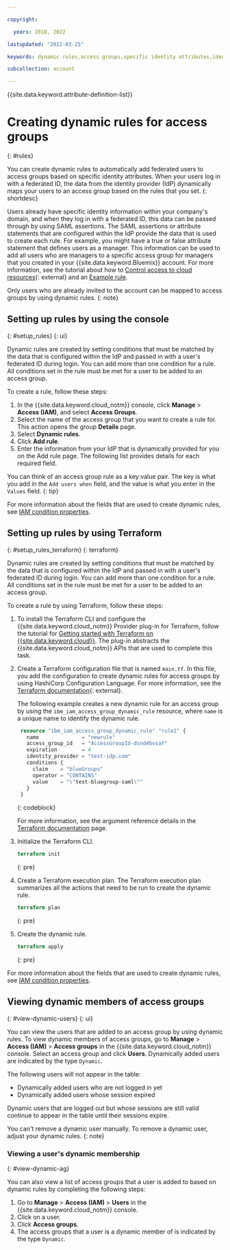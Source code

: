```yaml
---

copyright:

  years: 2018, 2022

lastupdated: "2022-03-25"

keywords: dynamic rules,access groups,specific identity attributes,identity provider,federated ID,

subcollection: account

---
```


{{site.data.keyword.attribute-definition-list}}

# Creating dynamic rules for access groups
{: #rules}

You can create dynamic rules to automatically add federated users to access groups based on specific identity attributes. When your users log in with a federated ID, the data from the identity provider (IdP) dynamically maps your users to an access group based on the rules that you set.
{: shortdesc}

Users already have specific identity information within your company's domain, and when they log in with a federated ID, this data can be passed through by using SAML assertions. The SAML assertions or attribute statements that are configured within the IdP provide the data that is used to create each rule. For example, you might have a true or false attribute statement that defines users as a manager. This information can be used to add all users who are managers to a specific access group for managers that you created in your {{site.data.keyword.Bluemix}} account. For more information, see the tutorial about how to [Control access to cloud resources](https://developer.ibm.com/tutorials/use-iam-access-groups-to-effectively-manage-access-to-your-cloud-resources/){: external} and an [Example rule](/docs/account?topic=account-rules#example).

Only users who are already invited to the account can be mapped to access groups by using dynamic rules.
{: note}

## Setting up rules by using the console
{: #setup_rules}
{: ui}

Dynamic rules are created by setting conditions that must be matched by the data that is configured within the IdP and passed in with a user's federated ID during login. You can add more than one condition for a rule. All conditions set in the rule must be met for a user to be added to an access group. 

To create a rule, follow these steps:

1. In the {{site.data.keyword.cloud_notm}} console, click **Manage** > **Access (IAM)**, and select **Access Groups**.
2. Select the name of the access group that you want to create a rule for. This action opens the group **Details** page.
3. Select **Dynamic rules**.
4. Click **Add rule**.
5. Enter the information from your IdP that is dynamically provided for you on the Add rule page. The following list provides details for each required field.

You can think of an access group rule as a key:value pair. The key is what you add in the `Add users when` field, and the value is what you enter in the `Values` field. 
{: tip}

For more information about the fields that are used to create dynamic rules, see [IAM condition properties](/docs/account?topic=account-iam-condition-properties).

## Setting up rules by using Terraform
{: #setup_rules_terraform}
{: terraform}

Dynamic rules are created by setting conditions that must be matched by the data that is configured within the IdP and passed in with a user's federated ID during login. You can add more than one condition for a rule. All conditions set in the rule must be met for a user to be added to an access group. 

To create a rule by using Terraform, follow these steps:

1. To install the Terraform CLI and configure the {{site.data.keyword.cloud_notm}} Provider plug-in for Terraform, follow the tutorial for [Getting started with Terraform on {{site.data.keyword.cloud}}](/docs/ibm-cloud-provider-for-terraform?topic=ibm-cloud-provider-for-terraform-getting-started). The plug-in abstracts the {{site.data.keyword.cloud_notm}} APIs that are used to complete this task.

2. Create a Terraform configuration file that is named `main.tf`. In this file, you add the configuration to create dynamic rules for access groups by using HashiCorp Configuration Language. For more information, see the [Terraform documentation](https://www.terraform.io/docs/language/index.html){: external}.

   The following example creates a new dynamic rule for an access group by using the `ibm_iam_access_group_dynamic_rule` resource, where `name` is a unique name to identify the dynamic rule. 

   ```terraform
    resource "ibm_iam_access_group_dynamic_rule" "rule1" {
      name              = "newrule"
      access_group_id   = "AccessGroupId-dsnd4bvsaf"
      expiration        = 4
      identity_provider = "test-idp.com"
      conditions {
        claim    = "blueGroups"
        operator = "CONTAINS"
        value    = "\"test-bluegroup-saml\""
      }
    }
   ```
   {: codeblock}
   
   For more information, see the argument reference details in the [Terraform documentation](https://registry.terraform.io/providers/IBM-Cloud/ibm/latest/docs/resources/iam_access_group_dynamic_rule) page.
3. Initialize the Terraform CLI.

   ```terraform
   terraform init
   ```
   {: pre}
   
4. Create a Terraform execution plan. The Terraform execution plan summarizes all the actions that need to be run to create the dynamic rule.

   ```terraform
   terraform plan
   ```
   {: pre}

5. Create the dynamic rule.

   ```terraform
   terraform apply
   ```
   {: pre}

For more information about the fields that are used to create dynamic rules, see [IAM condition properties](/docs/account?topic=account-iam-condition-properties).


## Viewing dynamic members of access groups
{: #view-dynamic-users}
{: ui}

You can view the users that are added to an access group by using dynamic rules. To view dynamic members of access groups, go to **Manage** > **Access (IAM)** > **Access groups** in the {{site.data.keyword.cloud_notm}} console. Select an access group and click **Users**. Dynamically added users are indicated by the type `Dynamic`.

The following users will not appear in the table: 
- Dynamically added users who are not logged in yet
- Dynamically added users whose session expired

Dynamic users that are logged out but whose sessions are still valid continue to appear in the table until their sessions expire.

You can't remove a dynamic user manually. To remove a dynamic user, adjust your dynamic rules. 
{: note}

### Viewing a user's dynamic membership
{: #view-dynamic-ag}

You can also view a list of access groups that a user is added to based on dynamic rules by completing the following steps:

1. Go to **Manage** > **Access (IAM)** > **Users** in the {{site.data.keyword.cloud_notm}} console. 
1. Click on a user. 
1. Click **Access groups**. 
1. The access groups that a user is a dynamic member of is indicated by the type `Dynamic`. 

